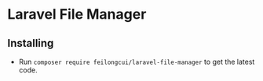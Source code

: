 # Laravel File Manager

## Installing

 * Run `composer require feilongcui/laravel-file-manager` to get the latest code.


